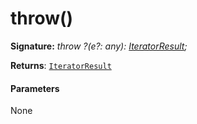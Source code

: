 # throw()





**Signature:** _throw ?(e?: any): [IteratorResult](../../es6-collections/interface/iteratorresult.md)<T>;_

**Returns**: [`IteratorResult`](../../es6-collections/interface/iteratorresult.md)<T>





#### Parameters
None


